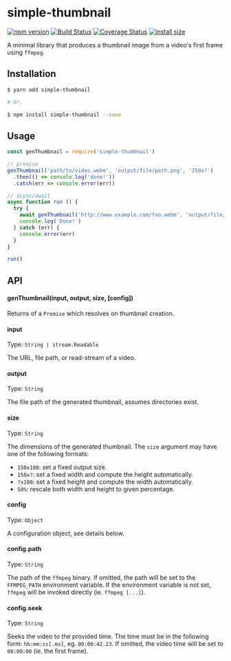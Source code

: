 # simple-thumbnail 

[![npm version](https://badge.fury.io/js/simple-thumbnail.svg)](https://badge.fury.io/js/simple-thumbnail)
[![Build Status](https://travis-ci.org/ScottyFillups/simple-thumbnail.svg?branch=master)](https://travis-ci.org/ScottyFillups/simple-thumbnail)
[![Coverage Status](https://coveralls.io/repos/github/ScottyFillups/simple-thumbnail/badge.svg?branch=master)](https://coveralls.io/github/ScottyFillups/simple-thumbnail?branch=master)
[![install size](https://packagephobia.now.sh/badge?p=simple-thumbnail)](https://packagephobia.now.sh/result?p=simple-thumbnail)

A minimal library that produces a thumbnail image from a video's first frame using `ffmpeg`.

## Installation

```bash
$ yarn add simple-thumbnail

# Or,

$ npm install simple-thumbnail --save
```

## Usage

```js
const genThumbnail = require('simple-thumbnail')

// promise
genThumbnail('path/to/video.webm', 'output/file/path.png', '250x?')
  .then(() => console.log('done!'))
  .catch(err => console.error(err))

// async/await
async function run () {
  try {
    await genThumbnail('http://www.example.com/foo.webm', 'output/file/path.png', '250x?')
    console.log('Done!')
  } catch (err) {
    console.error(err)
  }
}

run()
```

## API

#### genThumbnail(input, output, size, [config])

Returns of a `Promise` which resolves on thumbnail creation.

#### input

Type: `String | stream.Readable`

The URL, file path, or read-stream of a video.

#### output

Type: `String`

The file path of the generated thumbnail, assumes directories exist.

#### size

Type: `String`

The dimensions of the generated thumbnail. The `size` argument may have one of the following formats:

* `150x100`: set a fixed output size.
* `150x?`: set a fixed width and compute the height automatically.
* `?x100`: set a fixed height and compute the width automatically.
* `50%`: rescale both width and height to given percentage.

#### config

Type: `Object`

A configuration object, see details below.

#### config.path

Type: `String`

The path of the `ffmpeg` binary. If omitted, the path will be set to the `FFMPEG_PATH` environment variable. If the environment variable is not set, `ffmpeg` will be invoked directly (ie. `ffmpeg [...]`).

#### config.seek

Type: `String`

Seeks the video to the provided time. The time must be in the following form: `hh:mm:ss[.ms]`, eg. `00:00:42.23`. If omitted, the video time will be set to `00:00:00` (ie. the first frame).
